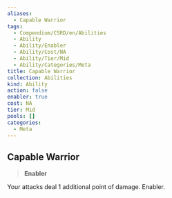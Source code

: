 ```yaml
---
aliases:
  - Capable Warrior
tags:
  - Compendium/CSRD/en/Abilities
  - Ability
  - Ability/Enabler
  - Ability/Cost/NA
  - Ability/Tier/Mid
  - Ability/Categories/Meta
title: Capable Warrior
collection: Abilities
kind: Ability
action: false
enabler: true
cost: NA
tier: Mid
pools: []
categories:
  - Meta
---
```

## Capable Warrior    
>**Enabler**  
    
Your attacks deal 1 additional point of damage. Enabler.